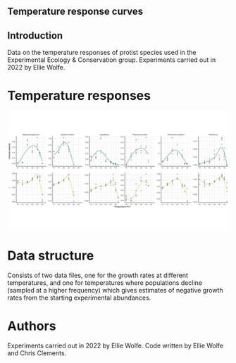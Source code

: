 ## Temperature response curves 

## Introduction

Data on the temperature responses of protist species used in the Experimental Ecology & Conservation group. Experiments carried out in 2022 by Ellie Wolfe. 

# Temperature responses

![plot](r_K_plot.png)

# Data structure

Consists of two data files, one for the growth rates at different temperatures, and one for temperatures where populations decline (sampled at a higher frequency) which gives estimates of negative growth rates from the starting experimental abundances.

# Authors

Experiments carried out in 2022 by Ellie Wolfe. Code written by Ellie Wolfe and Chris Clements. 